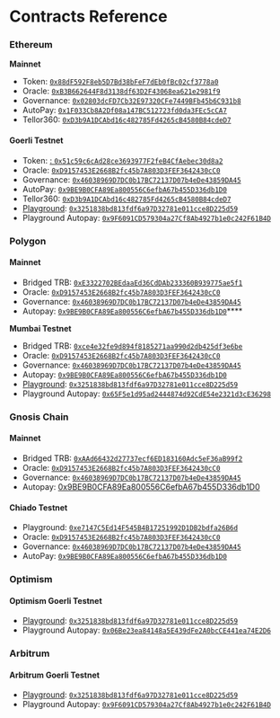 # Contracts Reference

### **Ethereum**

**Mainnet**

* Token: [`0x88dF592F8eb5D7Bd38bFeF7dEb0fBc02cf3778a0`](https://etherscan.io/address/0x88dF592F8eb5D7Bd38bFeF7dEb0fBc02cf3778a0)
* Oracle: [`0xB3B662644F8d3138df63D2F43068ea621e2981f9`](https://etherscan.io/address/0xB3B662644F8d3138df63D2F43068ea621e2981f9)
* Governance: [`0x02803dcFD7Cb32E97320CFe7449BFb45b6C931b8`](https://etherscan.io/address/0x02803dcFD7Cb32E97320CFe7449BFb45b6C931b8)
* AutoPay: [`0x1F033Cb8A2Df08a147BC512723fd0da3FEc5cCA7`](https://etherscan.io/address/0x1F033Cb8A2Df08a147BC512723fd0da3FEc5cCA7)
* Tellor360: [`0xD3b9A1DCAbd16c482785Fd4265cB4580B84cdeD7`](https://etherscan.io/address/0xD3b9A1DCAbd16c482785Fd4265cB4580B84cdeD7)

#### **Goerli Testnet**

* Token: [: `0x51c59c6cAd28ce3693977F2feB4CfAebec30d8a2`](https://goerli.etherscan.io/address/0x51c59c6cAd28ce3693977F2feB4CfAebec30d8a2)
* Oracle: [`0xD9157453E2668B2fc45b7A803D3FEF3642430cC0`](https://goerli.etherscan.io/address/0xD9157453E2668B2fc45b7A803D3FEF3642430cC0)
* Governance: [`0x46038969D7DC0b17BC72137D07b4eDe43859DA45`](https://goerli.etherscan.io/address/0x46038969D7DC0b17BC72137D07b4eDe43859DA45)
* AutoPay: [`0x9BE9B0CFA89Ea800556C6efbA67b455D336db1D0`](https://goerli.etherscan.io/address/0x9BE9B0CFA89Ea800556C6efbA67b455D336db1D0)
* Tellor360: [`0xD3b9A1DCAbd16c482785Fd4265cB4580B84cdeD7`](https://goerli.etherscan.io/address/0xD3b9A1DCAbd16c482785Fd4265cB4580B84cdeD7)
* [Playground](../getting-data/localtesting.md#overview): [`0x3251838bd813fdf6a97D32781e011cce8D225d59`](https://goerli.etherscan.io/address/0x3251838bd813fdf6a97D32781e011cce8D225d59#code)
* Playground Autopay: [`0x9F6091CD579304a27Cf8Ab4927b1e0c242F61B4D`](https://goerli.etherscan.io/address/0x9F6091CD579304a27Cf8Ab4927b1e0c242F61B4D)

### **Polygon**

#### **Mainnet**

* Bridged TRB: [`0xE3322702BEdaaEd36CdDAb233360B939775ae5f1`](https://polygonscan.com/address/0xE3322702BEdaaEd36CdDAb233360B939775ae5f1)
* Oracle: [`0xD9157453E2668B2fc45b7A803D3FEF3642430cC0`](https://polygonscan.com/address/0xD9157453E2668B2fc45b7A803D3FEF3642430cC0)
* Governance: [`0x46038969D7DC0b17BC72137D07b4eDe43859DA45`](https://polygonscan.com/address/0x46038969D7DC0b17BC72137D07b4eDe43859DA45)
* Autopay: [`0x9BE9B0CFA89Ea800556C6efbA67b455D336db1D0`](https://polygonscan.com/address/0x9BE9B0CFA89Ea800556C6efbA67b455D336db1D0)****

**Mumbai Testnet**

* Bridged TRB: [`0xce4e32fe9d894f8185271aa990d2db425df3e6be`](https://mumbai.polygonscan.com/address/0xce4e32fe9d894f8185271aa990d2db425df3e6be)
* Oracle: [`0xD9157453E2668B2fc45b7A803D3FEF3642430cC0`](https://mumbai.polygonscan.com/address/0xD9157453E2668B2fc45b7A803D3FEF3642430cC0)
* Governance: [`0x46038969D7DC0b17BC72137D07b4eDe43859DA45`](https://mumbai.polygonscan.com/address/0x46038969D7DC0b17BC72137D07b4eDe43859DA45)
* Autopay: [`0x9BE9B0CFA89Ea800556C6efbA67b455D336db1D0`](https://mumbai.polygonscan.com/address/0x9BE9B0CFA89Ea800556C6efbA67b455D336db1D0)
* [Playground](https://docs.tellor.io/tellor/getting-data/localtesting): [`0x3251838bd813fdf6a97D32781e011cce8D225d59`](https://mumbai.polygonscan.com/address/0x3251838bd813fdf6a97D32781e011cce8D225d59#code)
* Playground Autopay: [`0x65F5e1d95ad2444874d92CdE54e2321d3cE36298`](https://mumbai.polygonscan.com/address/0x65F5e1d95ad2444874d92CdE54e2321d3cE36298)

### Gnosis Chain

#### Mainnet

* Bridged TRB: [`0xAAd66432d27737ecf6ED183160Adc5eF36aB99f2`](https://gnosisscan.io/address/0xaad66432d27737ecf6ed183160adc5ef36ab99f2)
* Oracle: [`0xD9157453E2668B2fc45b7A803D3FEF3642430cC0`](https://gnosisscan.io/address/0xD9157453E2668B2fc45b7A803D3FEF3642430cC0)
* Governance: [`0x46038969D7DC0b17BC72137D07b4eDe43859DA45`](https://gnosisscan.io/address/0x46038969D7DC0b17BC72137D07b4eDe43859DA45)
* Autopay: [0x9BE9B0CFA89Ea800556C6efbA67b455D336db1D0](https://gnosisscan.io/address/0x9BE9B0CFA89Ea800556C6efbA67b455D336db1D0)

#### Chiado Testnet

* Playground: [`0xe7147C5Ed14F545B4B17251992D1DB2bdfa26B6d`](https://blockscout.com/gnosis/chiado/address/0xe7147C5Ed14F545B4B17251992D1DB2bdfa26B6d)
* Oracle: [`0xD9157453E2668B2fc45b7A803D3FEF3642430cC0`](https://blockscout.chiadochain.net/address/0xD9157453E2668B2fc45b7A803D3FEF3642430cC0)
* Governance: [`0x46038969D7DC0b17BC72137D07b4eDe43859DA45`](https://blockscout.chiadochain.net/address/0x46038969D7DC0b17BC72137D07b4eDe43859DA45)
* AutoPay: [`0x9BE9B0CFA89Ea800556C6efbA67b455D336db1D0`](https://blockscout.chiadochain.net/address/0x9BE9B0CFA89Ea800556C6efbA67b455D336db1D0)&#x20;

### Optimism

#### Optimism Goerli Testnet

* [Playground](../getting-data/localtesting.md#overview): [`0x3251838bd813fdf6a97D32781e011cce8D225d59`](https://goerli-optimism.etherscan.io/address/0x3251838bd813fdf6a97D32781e011cce8D225d59)
* Playground Autopay: [`0x06Be23ea84148a5E439dFe2A0bcCE441ea74E2D6`](https://goerli-optimism.etherscan.io/address/0x06Be23ea84148a5E439dFe2A0bcCE441ea74E2D6)

### Arbitrum

#### &#x20;Arbitrum Goerli Testnet

* [Playground](../getting-data/localtesting.md#overview): [`0x3251838bd813fdf6a97D32781e011cce8D225d59`](https://goerli.arbiscan.io/address/0x3251838bd813fdf6a97D32781e011cce8D225d59#code)
* Playground Autopay: [`0x9F6091CD579304a27Cf8Ab4927b1e0c242F61B4D`](https://goerli.arbiscan.io/address/0x9f6091cd579304a27cf8ab4927b1e0c242f61b4d)

###
